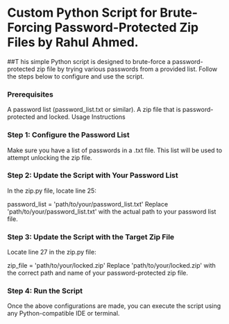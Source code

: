 # Custom Python Script for Brute-Forcing Password-Protected Zip Files by Rahul Ahmed.
##T his simple Python script is designed to brute-force a password-protected zip file by trying various passwords from a provided list. Follow the steps below to configure and use the script.

### Prerequisites
A password list (password_list.txt or similar).
A zip file that is password-protected and locked.
Usage Instructions
### Step 1: Configure the Password List
Make sure you have a list of passwords in a .txt file. This list will be used to attempt unlocking the zip file.

### Step 2: Update the Script with Your Password List
In the zip.py file, locate line 25:


password_list = 'path/to/your/password_list.txt'
Replace 'path/to/your/password_list.txt' with the actual path to your password list file.

### Step 3: Update the Script with the Target Zip File
Locate line 27 in the zip.py file:

zip_file = 'path/to/your/locked.zip'
Replace 'path/to/your/locked.zip' with the correct path and name of your password-protected zip file.

### Step 4: Run the Script
Once the above configurations are made, you can execute the script using any Python-compatible IDE or terminal.
